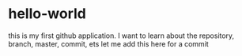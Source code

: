 # hello-world
this is my first github application. I want to learn about the repository, branch, master, commit, ets
let me add this here for a commit
